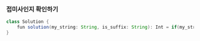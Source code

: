 ### 접미사인지 확인하기
```java
class Solution {
    fun solution(my_string: String, is_suffix: String): Int = if(my_string.endsWith(is_suffix)) 1 else 0
}
```
